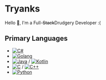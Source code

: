 # Tryanks

Hello 👋, I'm a Full-~~Stack~~Drudgery Developer :(

## Primary Languages

- [![C#](https://img.shields.io/badge/C%23-★★★★☆-informational?style=flat&logo=dotnet&logoColor=white&color=239120)](https://dotnet.microsoft.com/)
- [![Golang](https://img.shields.io/badge/Golang-★★★★★-00ADD8?style=flat&logo=go&logoColor=white)](https://go.dev/)
- [![Java](https://img.shields.io/badge/Java-★★☆☆☆-green?style=flat&logo=openjdk&logoColor=white)](https://learn.microsoft.com/zh-cn/java/openjdk/) / [![Kotlin](https://img.shields.io/badge/Kotlin-★★★☆☆-red?style=flat&logo=kotlin&logoColor=white)](https://kotlinlang.org/)
- [![C](https://img.shields.io/badge/C-★☆☆☆☆-A8B9CC?style=flat&logo=c&logoColor=white)](https://en.cppreference.com/w/c) / [![C++](https://img.shields.io/badge/C++-★★☆☆☆-00599C?style=flat&logo=cplusplus&logoColor=white)](https://isocpp.org/)
- [![Python](https://img.shields.io/badge/Python-★★★★☆-3776AB?style=flat&logo=python&logoColor=white)](https://docs.astral.sh/uv/)
<!--
**Tryanks/Tryanks** is a ✨ _special_ ✨ repository because its `README.md` (this file) appears on your GitHub profile.

Here are some ideas to get you started:

- 🔭 I’m currently working on ...
- 🌱 I’m currently learning ...
- 👯 I’m looking to collaborate on ...
- 🤔 I’m looking for help with ...
- 💬 Ask me about ...
- 📫 How to reach me: ...
- 😄 Pronouns: ...
- ⚡ Fun fact: ...
-->
